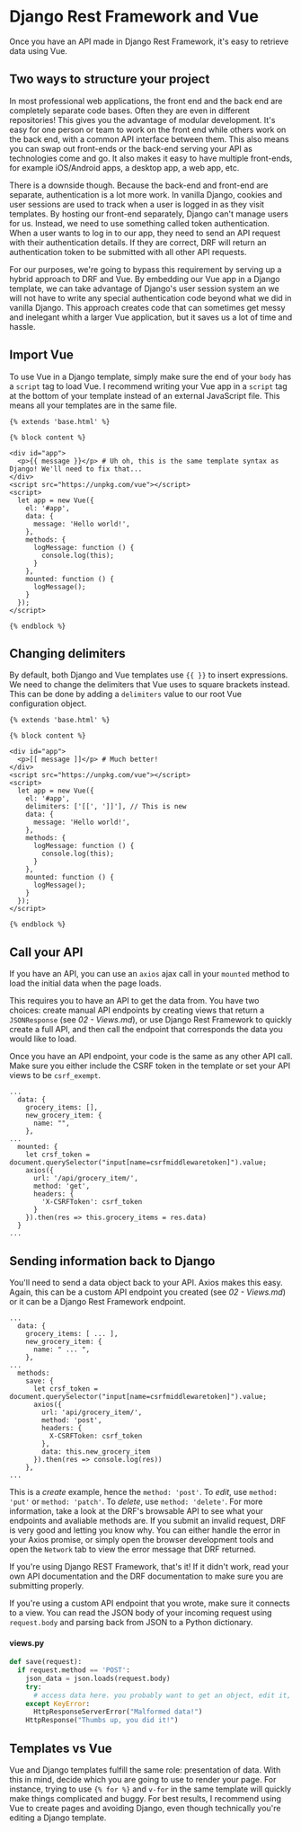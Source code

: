 # Django Rest Framework and Vue

Once you have an API made in Django Rest Framework, it's easy to retrieve data using Vue.

## Two ways to structure your project

In most professional web applications, the front end and the back end are completely separate code bases. Often they are even in different repositories! This gives you the advantage of modular development. It's easy for one person or team to work on the front end while others work on the back end, with a common API interface between them. This also means you can swap out front-ends or the back-end serving your API as technologies come and go. It also makes it easy to have multiple front-ends, for example iOS/Android apps, a desktop app, a web app, etc.

There is a downside though. Because the back-end and front-end are separate, authentication is a lot more work. In vanilla Django, cookies and user sessions are used to track when a user is logged in as they visit templates. By hosting our front-end separately, Django can't manage users for us. Instead, we need to use something called token authentication. When a user wants to log in to our app, they need to send an API request with their authentication details. If they are correct, DRF will return an authentication token to be submitted with all other API requests.

For our purposes, we're going to bypass this requirement by serving up a hybrid approach to DRF and Vue. By embedding our Vue app in a Django template, we can take advantage of Django's user session system an we will not have to write any special authentication code beyond what we did in vanilla Django. This approach creates code that can sometimes get messy and inelegant whith a larger Vue application, but it saves us a lot of time and hassle.

## Import Vue

To use Vue in a Django template, simply make sure the end of your `body` has a `script` tag to load Vue. I recommend writing your Vue app in a `script` tag at the bottom of your template instead of an external JavaScript file. This means all your templates are in the same file.

```django
{% extends 'base.html' %}

{% block content %}

<div id="app">
  <p>{{ message }}</p> # Uh oh, this is the same template syntax as Django! We'll need to fix that...
</div>
<script src="https://unpkg.com/vue"></script>
<script>
  let app = new Vue({
    el: '#app',
    data: {
      message: 'Hello world!',
    },
    methods: {
      logMessage: function () {
        console.log(this);
      }
    },
    mounted: function () {
      logMessage();
    }
  });
</script>

{% endblock %}
```

## Changing delimiters

By default, both Django and Vue templates use `{{ }}` to insert expressions. We need to change the delimiters that Vue uses to square brackets instead. This can be done by adding a `delimiters` value to our root Vue configuration object.

```django
{% extends 'base.html' %}

{% block content %}

<div id="app">
  <p>[[ message ]]</p> # Much better!
</div>
<script src="https://unpkg.com/vue"></script>
<script>
  let app = new Vue({
    el: '#app',
    delimiters: ['[[', ']]'], // This is new
    data: {
      message: 'Hello world!',
    },
    methods: {
      logMessage: function () {
        console.log(this);
      }
    },
    mounted: function () {
      logMessage();
    }
  });
</script>

{% endblock %}
```

## Call your API

If you have an API, you can  use an `axios` ajax call in your `mounted` method to load the initial data when the page loads.

This requires you to have an API to get the data from. You have two choices: create manual API endpoints by creating views that return a `JSONResponse` (see *02 - Views.md*), or use Django Rest Framework to quickly create a full API, and then call the endpoint that corresponds the data you would like to load.

Once you have an API endpoint, your code is the same as any other API call. Make sure you either include the CSRF token in the template or set your API views to be `csrf_exempt`.

```django
...
  data: {
    grocery_items: [],
    new_grocery_item: {
      name: "",
    },
...
  mounted: {
    let crsf_token = document.querySelector("input[name=csrfmiddlewaretoken]").value;
    axios({
      url: '/api/grocery_item/',
      method: 'get',
      headers: {
        'X-CSRFToken': csrf_token
      }
    }).then(res => this.grocery_items = res.data)
  }
...
```

## Sending information back to Django

You'll need to send a data object back to your API. Axios makes this easy. Again, this can be a custom API endpoint you created (see *02 - Views.md*) or it can be a Django Rest Framework endpoint.

```django
...
  data: {
    grocery_items: [ ... ],
    new_grocery_item: {
      name: " ... ",
    },
...
  methods:
    save: {
      let crsf_token = document.querySelector("input[name=csrfmiddlewaretoken]").value;
      axios({
        url: 'api/grocery_item/',
        method: 'post',
        headers: {
          X-CSRFToken: csrf_token
        },
        data: this.new_grocery_item
      }).then(res => console.log(res))
    },
...
```

This is a *create* example, hence the `method: 'post'`. To *edit*, use `method: 'put'` or `method: 'patch'`. To *delete*, use `method: 'delete'`. For more information, take a look at the DRF's browsable API to see what your endpoints and avaliable methods are. If you submit an invalid request, DRF is very good and letting you know why. You can either handle the error in your Axios promise, or simply open the browser development tools and open the `Network` tab to view the error message that DRF returned.

If you're using Django REST Framework, that's it! If it didn't work, read your own API documentation and the DRF documentation to make sure you are submitting properly.

If you're using a custom API endpoint that you wrote, make sure it connects to a view. You can read the JSON body of your incoming request using `request.body` and parsing back from JSON to a Python dictionary.

#### views.py
```python
def save(request):
  if request.method == 'POST':
    json_data = json.loads(request.body)
    try:
      # access data here. you probably want to get an object, edit it, and save it.
    except KeyError:
      HttpResponseServerError("Malformed data!")
    HttpResponse("Thumbs up, you did it!")
```

## Templates vs Vue

Vue and Django templates fulfill the same role: presentation of data. With this in mind, decide which you are going to use to render your page. For instance, trying to use `{% for %}` and `v-for` in the same template will quickly make things complicated and buggy. For best results, I recommend using Vue to create pages and avoiding Django, even though technically you're editing a Django template.
